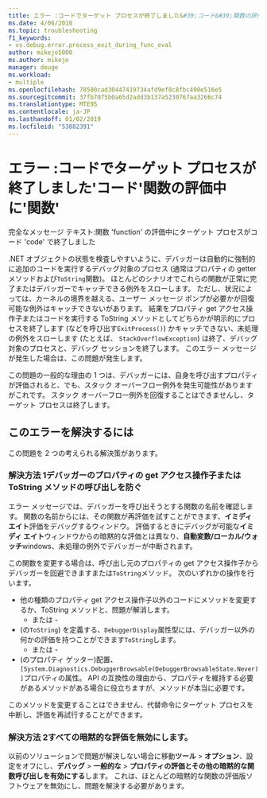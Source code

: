 ```yaml
---
title: エラー :コードでターゲット プロセスが終了しました&#39;コード&#39;関数の評価中に&#39;関数&#39;|Microsoft Docs
ms.date: 4/06/2018
ms.topic: troubleshooting
f1_keywords:
- vs.debug.error.process_exit_during_func_eval
author: mikejo5000
ms.author: mikejo
manager: douge
ms.workload:
- multiple
ms.openlocfilehash: 78580cad30447419734afd9ef8c8fbc490e516e5
ms.sourcegitcommit: 37fb7075b0a65d2add3b137a5230767aa3266c74
ms.translationtype: MTE95
ms.contentlocale: ja-JP
ms.lasthandoff: 01/02/2019
ms.locfileid: "53882391"
---
```

# <a name="error-the-target-process-exited-with-code-39code39-while-evaluating-the-function-39function39"></a>エラー :コードでターゲット プロセスが終了しました&#39;コード&#39;関数の評価中に&#39;関数&#39;

完全なメッセージ テキスト:関数 'function' の評価中にターゲット プロセスがコード 'code' で終了しました

.NET オブジェクトの状態を検査しやすいように、デバッガーは自動的に強制的に追加のコードを実行するデバッグ対象のプロセス (通常はプロパティの getter メソッドおよび`ToString`関数)。 ほとんどのシナリオでこれらの関数が正常に完了またはデバッガーでキャッチできる例外をスローします。 ただし、状況によっては、カーネルの境界を越える、ユーザー メッセージ ポンプが必要かが回復可能な例外はキャッチできないがあります。 結果をプロパティ get アクセス操作子またはコードを実行する ToString メソッドとしてどちらかが明示的にプロセスを終了します (などを呼び出す`ExitProcess()`) かキャッチできない、未処理の例外をスローします (たとえば、 `StackOverflowException`) は終了、デバッグ対象のプロセスと、デバッグ セッションを終了します。 このエラー メッセージが発生した場合は、この問題が発生します。
 
この問題の一般的な理由の 1 つは、デバッガーには、自身を呼び出すプロパティが評価されると、でも、スタック オーバーフロー例外を発生可能性がありますがこれです。 スタック オーバーフロー例外を回復することはできませんし、ターゲット プロセスは終了します。
 
## <a name="to-correct-this-error"></a>このエラーを解決するには
 
この問題を 2 つの考えられる解決策があります。
 
### <a name="solution-1-prevent-the-debugger-from-calling-the-getter-property-or-tostring-method"></a>解決方法 1デバッガーのプロパティの get アクセス操作子または ToString メソッドの呼び出しを防ぐ 

エラー メッセージでは、デバッガーを呼び出そうとする関数の名前を確認します。 関数の名前からには、その関数が再評価を試すことができます、**イミディ エイト**評価をデバッグするウィンドウ。 評価するときにデバッグが可能な**イミディ エイト**ウィンドウからの暗黙的な評価とは異なり、**自動変数/ローカル/ウォッチ**windows、未処理の例外でデバッガーが中断されます。

この関数を変更する場合は、呼び出し元のプロパティの get アクセス操作子からデバッガーを回避できますまたは`ToString`メソッド。 次のいずれかの操作を行います。
 
* 他の種類のプロパティ get アクセス操作子以外のコードにメソッドを変更するか、ToString メソッドと、問題が解消します。
    - または -
* (の`ToString`) を定義する、`DebuggerDisplay`属性型には、デバッガー以外の何かの評価を持つことができます`ToString`します。
    - または -
* (のプロパティ ゲッター)配置、`[System.Diagnostics.DebuggerBrowsable(DebuggerBrowsableState.Never)]`プロパティの属性。 API の互換性の理由から、プロパティを維持する必要があるメソッドがある場合に役立ちますが、メソッドが本当に必要です。

このメソッドを変更することはできません、代替命令にターゲット プロセスを中断し、評価を再試行することができます。
 
### <a name="solution-2-disable-all-implicit-evaluation"></a>解決方法 2すべての暗黙的な評価を無効にします。
 
以前のソリューションで問題が解決しない場合に移動**ツール** > **オプション**、設定をオフにし、**デバッグ** >  **一般的な** > **プロパティの評価とその他の暗黙的な関数呼び出しを有効にする**します。 これは、ほとんどの暗黙的な関数の評価版ソフトウェアを無効にし、問題を解決する必要があります。
